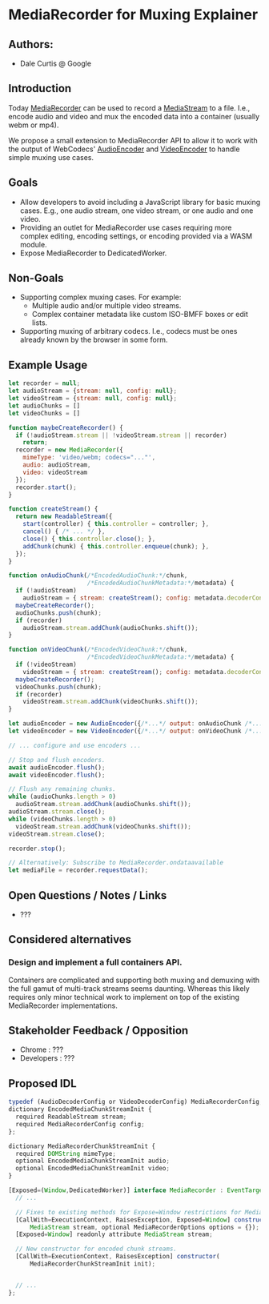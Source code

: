 # MediaRecorder for Muxing Explainer

## Authors:

- Dale Curtis @ Google

## Introduction
Today [MediaRecorder](https://developer.mozilla.org/en-US/docs/Web/API/MediaRecorder) can be used to record a [MediaStream](https://developer.mozilla.org/en-US/docs/Web/API/MediaStream) to a file. I.e., encode audio and video and mux the encoded data into a container (usually webm or mp4).

We propose a small extension to MediaRecorder API to allow it to work with the output of WebCodecs' [AudioEncoder](https://developer.mozilla.org/en-US/docs/Web/API/AudioEncoder) and [VideoEncoder](https://developer.mozilla.org/en-US/docs/Web/API/VideoEncoder) to handle simple muxing use cases.


## Goals
* Allow developers to avoid including a JavaScript library for basic muxing cases. E.g., one audio stream, one video stream, or one audio and one video.
* Providing an outlet for MediaRecorder use cases requiring more complex editing, encoding settings, or encoding provided via a WASM module.
* Expose MediaRecorder to DedicatedWorker.


## Non-Goals
* Supporting complex muxing cases. For example:
  * Multiple audio and/or multiple video streams.
  * Complex container metadata like custom ISO-BMFF boxes or edit lists.
* Supporting muxing of arbitrary codecs. I.e., codecs must be ones already known by the browser in some form.


## Example Usage

```Javascript
let recorder = null;
let audioStream = {stream: null, config: null};
let videoStream = {stream: null, config: null};
let audioChunks = []
let videoChunks = []

function maybeCreateRecorder() {
  if (!audioStream.stream || !videoStream.stream || recorder)
    return;
  recorder = new MediaRecorder({
    mimeType: 'video/webm; codecs="..."',
    audio: audioStream,
    video: videoStream
  });
  recorder.start();
}

function createStream() {
  return new ReadableStream({
    start(controller) { this.controller = controller; },
    cancel() { /* ... */ },
    close() { this.controller.close(); },
    addChunk(chunk) { this.controller.enqueue(chunk); },
  });
}

function onAudioChunk(/*EncodedAudioChunk:*/chunk,
                      /*EncodedAudioChunkMetadata:*/metadata) {
  if (!audioStream)
    audioStream = { stream: createStream(); config: metadata.decoderConfig };
  maybeCreateRecorder();
  audioChunks.push(chunk);
  if (recorder)
    audioStream.stream.addChunk(audioChunks.shift());
}

function onVideoChunk(/*EncodedVideoChunk:*/chunk,
                      /*EncodedVideoChunkMetadata:*/metadata) {
  if (!videoStream)
    videoStream = { stream: createStream(); config: metadata.decoderConfig };
  maybeCreateRecorder();
  videoChunks.push(chunk);
  if (recorder)
    videoStream.stream.addChunk(videoChunks.shift());
}

let audioEncoder = new AudioEncoder({/*...*/ output: onAudioChunk /*...*/ });
let videoEncoder = new VideoEncoder({/*...*/ output: onVideoChunk /*...*/ });

// ... configure and use encoders ...

// Stop and flush encoders.
await audioEncoder.flush();
await videoEncoder.flush();

// Flush any remaining chunks.
while (audioChunks.length > 0)
  audioStream.stream.addChunk(audioChunks.shift());
audioStream.stream.close();
while (videoChunks.length > 0)
  videoStream.stream.addChunk(videoChunks.shift());
videoStream.stream.close();

recorder.stop();

// Alternatively: Subscribe to MediaRecorder.ondataavailable
let mediaFile = recorder.requestData();
```

## Open Questions / Notes / Links
* ???

## Considered alternatives

### Design and implement a full containers API.
Containers are complicated and supporting both muxing and demuxing with the full gamut of multi-track streams seems daunting. Whereas this likely requires only minor technical work to implement on top of the existing MediaRecorder implementations.

## Stakeholder Feedback / Opposition

- Chrome : ???
- Developers : ???

## Proposed IDL

```Javascript
typedef (AudioDecoderConfig or VideoDecoderConfig) MediaRecorderConfig;
dictionary EncodedMediaChunkStreamInit {
  required ReadableStream stream;
  required MediaRecorderConfig config;
};

dictionary MediaRecorderChunkStreamInit {
  required DOMString mimeType;
  optional EncodedMediaChunkStreamInit audio;
  optional EncodedMediaChunkStreamInit video;
}

[Exposed=(Window,DedicatedWorker)] interface MediaRecorder : EventTarget {
  // ...

  // Fixes to existing methods for Expose=Window restrictions for MediaStream.
  [CallWith=ExecutionContext, RaisesException, Exposed=Window] constructor(
      MediaStream stream, optional MediaRecorderOptions options = {});
  [Exposed=Window] readonly attribute MediaStream stream;

  // New constructor for encoded chunk streams.
  [CallWith=ExecutionContext, RaisesException] constructor(
      MediaRecorderChunkStreamInit init);


  // ...
};
```

